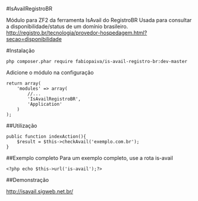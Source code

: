 #IsAvailRegistroBR

Módulo para ZF2 da ferramenta IsAvail do RegistroBR
Usada para consultar a disponibilidade/status de um domínio brasileiro.
http://registro.br/tecnologia/provedor-hospedagem.html?secao=disponibilidade

#Instalação

    php composer.phar require fabiopaiva/is-avail-registro-br:dev-master

Adicione o módulo na configuração

    return array(
        'modules' => array(
            //...
            'IsAvailRegistroBR',
            'Application'
        )
    );

##Utilização

    public function indexAction(){
        $result = $this->checkAvail('exemplo.com.br');
    }

##Exemplo completo
Para um exemplo completo, use a rota is-avail

    <?php echo $this->url('is-avail');?>

##Demonstração

http://isavail.sigweb.net.br/
